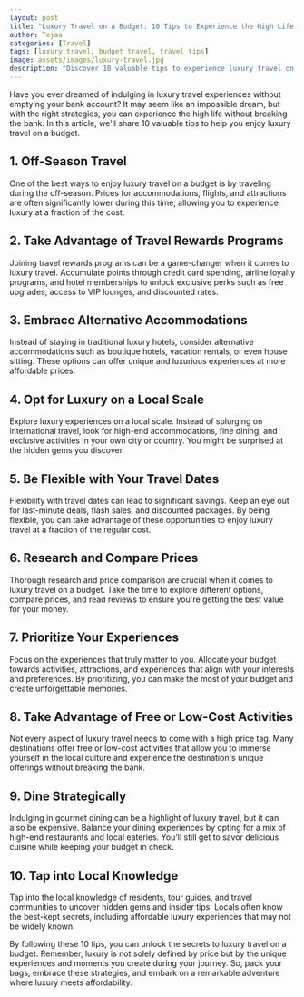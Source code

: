 ```yaml
---
layout: post
title: "Luxury Travel on a Budget: 10 Tips to Experience the High Life for Less"
author: Tejaa
categories: [Travel]
tags: [luxury travel, budget travel, travel tips]
image: assets/images/luxury-travel.jpg
description: "Discover 10 valuable tips to experience luxury travel on a budget. Learn how to enjoy the high life without breaking the bank."
---
```


Have you ever dreamed of indulging in luxury travel experiences without emptying your bank account? It may seem like an impossible dream, but with the right strategies, you can experience the high life without breaking the bank. In this article, we'll share 10 valuable tips to help you enjoy luxury travel on a budget.

## 1. Off-Season Travel

One of the best ways to enjoy luxury travel on a budget is by traveling during the off-season. Prices for accommodations, flights, and attractions are often significantly lower during this time, allowing you to experience luxury at a fraction of the cost.

## 2. Take Advantage of Travel Rewards Programs

Joining travel rewards programs can be a game-changer when it comes to luxury travel. Accumulate points through credit card spending, airline loyalty programs, and hotel memberships to unlock exclusive perks such as free upgrades, access to VIP lounges, and discounted rates.

## 3. Embrace Alternative Accommodations

Instead of staying in traditional luxury hotels, consider alternative accommodations such as boutique hotels, vacation rentals, or even house sitting. These options can offer unique and luxurious experiences at more affordable prices.

## 4. Opt for Luxury on a Local Scale

Explore luxury experiences on a local scale. Instead of splurging on international travel, look for high-end accommodations, fine dining, and exclusive activities in your own city or country. You might be surprised at the hidden gems you discover.

## 5. Be Flexible with Your Travel Dates

Flexibility with travel dates can lead to significant savings. Keep an eye out for last-minute deals, flash sales, and discounted packages. By being flexible, you can take advantage of these opportunities to enjoy luxury travel at a fraction of the regular cost.

## 6. Research and Compare Prices

Thorough research and price comparison are crucial when it comes to luxury travel on a budget. Take the time to explore different options, compare prices, and read reviews to ensure you're getting the best value for your money.

## 7. Prioritize Your Experiences

Focus on the experiences that truly matter to you. Allocate your budget towards activities, attractions, and experiences that align with your interests and preferences. By prioritizing, you can make the most of your budget and create unforgettable memories.

## 8. Take Advantage of Free or Low-Cost Activities

Not every aspect of luxury travel needs to come with a high price tag. Many destinations offer free or low-cost activities that allow you to immerse yourself in the local culture and experience the destination's unique offerings without breaking the bank.

## 9. Dine Strategically

Indulging in gourmet dining can be a highlight of luxury travel, but it can also be expensive. Balance your dining experiences by opting for a mix of high-end restaurants and local eateries. You'll still get to savor delicious cuisine while keeping your budget in check.

## 10. Tap into Local Knowledge

Tap into the local knowledge of residents, tour guides, and travel communities to uncover hidden gems and insider tips. Locals often know the best-kept secrets, including affordable luxury experiences that may not be widely known.

By following these 10 tips, you can unlock the secrets to luxury travel on a budget. Remember, luxury is not solely defined by price but by the unique experiences and moments you create during your journey. So, pack your bags, embrace these strategies, and embark on a remarkable adventure where luxury meets affordability.